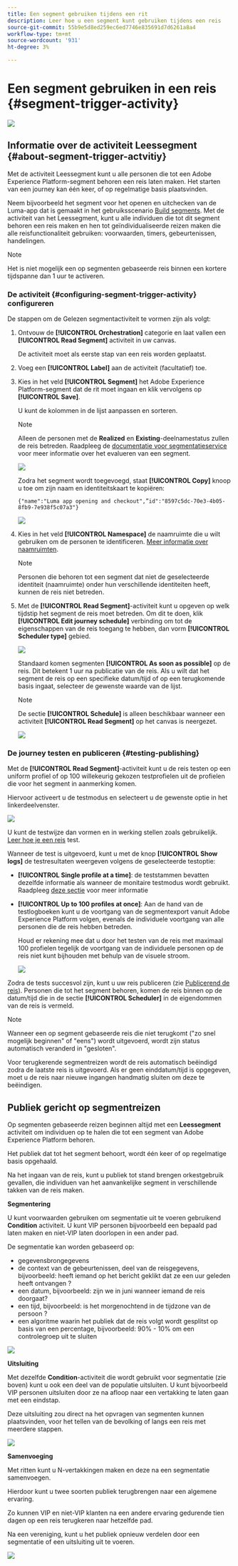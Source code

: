 ```yaml
---
title: Een segment gebruiken tijdens een rit
description: Leer hoe u een segment kunt gebruiken tijdens een reis
source-git-commit: 55b9e5d8ed259ec6ed7746e835691d7d6261a8a4
workflow-type: tm+mt
source-wordcount: '931'
ht-degree: 3%

---
```


# Een segment gebruiken in een reis {#segment-trigger-activity}

![](../assets/do-not-localize/badge.png)

## Informatie over de activiteit Leessegment {#about-segment-trigger-actvitiy}

Met de activiteit Leessegment kunt u alle personen die tot een Adobe Experience Platform-segment behoren een reis laten maken. Het starten van een journey kan één keer, of op regelmatige basis plaatsvinden.

Neem bijvoorbeeld het segment voor het openen en uitchecken van de Luma-app dat is gemaakt in het gebruiksscenario [Build segments](../segment/about-segments.md). Met de activiteit van het Leessegment, kunt u alle individuen die tot dit segment behoren een reis maken en hen tot geïndividualiseerde reizen maken die alle reisfunctionaliteit gebruiken: voorwaarden, timers, gebeurtenissen, handelingen.

>[!NOTE]
>
>Het is niet mogelijk een op segmenten gebaseerde reis binnen een kortere tijdspanne dan 1 uur te activeren.

### De activiteit {#configuring-segment-trigger-activity} configureren

De stappen om de Gelezen segmentactiviteit te vormen zijn als volgt:

1. Ontvouw de **[!UICONTROL Orchestration]** categorie en laat vallen een **[!UICONTROL Read Segment]** activiteit in uw canvas.

   De activiteit moet als eerste stap van een reis worden geplaatst.

1. Voeg een **[!UICONTROL Label]** aan de activiteit (facultatief) toe.

1. Kies in het veld **[!UICONTROL Segment]** het Adobe Experience Platform-segment dat de rit moet ingaan en klik vervolgens op **[!UICONTROL Save]**.

   U kunt de kolommen in de lijst aanpassen en sorteren.

   >[!NOTE]
   >
   >Alleen de personen met de **Realized** en **Existing**-deelnamestatus zullen de reis betreden. Raadpleeg de [documentatie voor segmentatieservice](https://experienceleague.adobe.com/docs/experience-platform/segmentation/tutorials/evaluate-a-segment.html?lang=en#interpret-segment-results) voor meer informatie over het evalueren van een segment.

   ![](../assets/read-segment-selection.png)

   Zodra het segment wordt toegevoegd, staat **[!UICONTROL Copy]** knoop u toe om zijn naam en identiteitskaart te kopiëren:

   `{"name":"Luma app opening and checkout",”id":"8597c5dc-70e3-4b05-8fb9-7e938f5c07a3"}`

   ![](../assets/read-segment-copy.png)

1. Kies in het veld **[!UICONTROL Namespace]** de naamruimte die u wilt gebruiken om de personen te identificeren. [Meer informatie over naamruimten](../event/about-creating.md#select-the-namespace).

   >[!NOTE]
   >
   >Personen die behoren tot een segment dat niet de geselecteerde identiteit (naamruimte) onder hun verschillende identiteiten heeft, kunnen de reis niet betreden.

1. Met de **[!UICONTROL Read Segment]**-activiteit kunt u opgeven op welk tijdstip het segment de reis moet betreden. Om dit te doen, klik **[!UICONTROL Edit journey schedule]** verbinding om tot de eigenschappen van de reis toegang te hebben, dan vorm **[!UICONTROL Scheduler type]** gebied.

   ![](../assets/read-segment-schedule.png)

   Standaard komen segmenten **[!UICONTROL As soon as possible]** op de reis. Dit betekent 1 uur na publicatie van de reis. Als u wilt dat het segment de reis op een specifieke datum/tijd of op een terugkomende basis ingaat, selecteer de gewenste waarde van de lijst.

   >[!NOTE]
   >
   >De sectie **[!UICONTROL Schedule]** is alleen beschikbaar wanneer een activiteit **[!UICONTROL Read Segment]** op het canvas is neergezet.

   ![](../assets/read-segment-schedule-list.png)

### De journey testen en publiceren {#testing-publishing}

Met de **[!UICONTROL Read Segment]**-activiteit kunt u de reis testen op een uniform profiel of op 100 willekeurig gekozen testprofielen uit de profielen die voor het segment in aanmerking komen.

Hiervoor activeert u de testmodus en selecteert u de gewenste optie in het linkerdeelvenster.

![](../assets/read-segment-test-mode.png)

U kunt de testwijze dan vormen en in werking stellen zoals gebruikelijk. [Leer hoe je een reis](testing-the-journey.md) test.

Wanneer de test is uitgevoerd, kunt u met de knop **[!UICONTROL Show logs]** de testresultaten weergeven volgens de geselecteerde testoptie:

* **[!UICONTROL Single profile at a time]**: de teststammen bevatten dezelfde informatie als wanneer de monitaire testmodus wordt gebruikt. Raadpleeg [deze sectie](testing-the-journey.md#viewing_logs) voor meer informatie

* **[!UICONTROL Up to 100 profiles at once]**: Aan de hand van de testlogboeken kunt u de voortgang van de segmentexport vanuit Adobe Experience Platform volgen, evenals de individuele voortgang van alle personen die de reis hebben betreden.

   Houd er rekening mee dat u door het testen van de reis met maximaal 100 profielen tegelijk de voortgang van de individuele personen op de reis niet kunt bijhouden met behulp van de visuele stroom.

   ![](../assets/read-segment-log.png)

Zodra de tests succesvol zijn, kunt u uw reis publiceren (zie [Publicerend de reis](publishing-the-journey.md)). Personen die tot het segment behoren, komen de reis binnen op de datum/tijd die in de sectie **[!UICONTROL Scheduler]** in de eigendommen van de reis is vermeld.

>[!NOTE]
>
>Wanneer een op segment gebaseerde reis die niet terugkomt (&quot;zo snel mogelijk beginnen&quot; of &quot;eens&quot;) wordt uitgevoerd, wordt zijn status automatisch veranderd in &quot;gesloten&quot;.
>
>Voor terugkerende segmentreizen wordt de reis automatisch beëindigd zodra de laatste reis is uitgevoerd. Als er geen einddatum/tijd is opgegeven, moet u de reis naar nieuwe ingangen handmatig sluiten om deze te beëindigen.


## Publiek gericht op segmentreizen

Op segmenten gebaseerde reizen beginnen altijd met een **Leessegment** activiteit om individuen op te halen die tot een segment van Adobe Experience Platform behoren.

Het publiek dat tot het segment behoort, wordt één keer of op regelmatige basis opgehaald.

Na het ingaan van de reis, kunt u publiek tot stand brengen orkestgebruik gevallen, die individuen van het aanvankelijke segment in verschillende takken van de reis maken.

**Segmentering**

U kunt voorwaarden gebruiken om segmentatie uit te voeren gebruikend **Condition** activiteit. U kunt VIP personen bijvoorbeeld een bepaald pad laten maken en niet-VIP laten doorlopen in een ander pad.

De segmentatie kan worden gebaseerd op:

* gegevensbrongegevens
* de context van de gebeurtenissen, deel van de reisgegevens, bijvoorbeeld: heeft iemand op het bericht geklikt dat ze een uur geleden heeft ontvangen ?
* een datum, bijvoorbeeld: zijn we in juni wanneer iemand de reis doorgaat?
* een tijd, bijvoorbeeld: is het morgenochtend in de tijdzone van de persoon ?
* een algoritme waarin het publiek dat de reis volgt wordt gesplitst op basis van een percentage, bijvoorbeeld: 90% - 10% om een controlegroep uit te sluiten

![](../assets/read-segment-audience1.png)

**Uitsluiting**

Met dezelfde **Condition**-activiteit die wordt gebruikt voor segmentatie (zie boven) kunt u ook een deel van de populatie uitsluiten. U kunt bijvoorbeeld VIP personen uitsluiten door ze na afloop naar een vertakking te laten gaan met een eindstap.

Deze uitsluiting zou direct na het opvragen van segmenten kunnen plaatsvinden, voor het tellen van de bevolking of langs een reis met meerdere stappen.

![](../assets/read-segment-audience2.png)

**Samenvoeging**

Met ritten kunt u N-vertakkingen maken en deze na een segmentatie samenvoegen.

Hierdoor kunt u twee soorten publiek terugbrengen naar een algemene ervaring.

Zo kunnen VIP en niet-VIP klanten na een andere ervaring gedurende tien dagen op een reis terugkeren naar hetzelfde pad.

Na een vereniging, kunt u het publiek opnieuw verdelen door een segmentatie of een uitsluiting uit te voeren.

![](../assets/read-segment-audience3.png)
